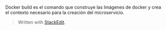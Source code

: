 Docker build es el comando que construye las Imágenes de docker y crea el contexto necesario para  la creación del microservicio. 



> Written with [StackEdit](https://stackedit.io/).
<!--stackedit_data:
eyJoaXN0b3J5IjpbLTE1MTQyOTAwMjVdfQ==
-->